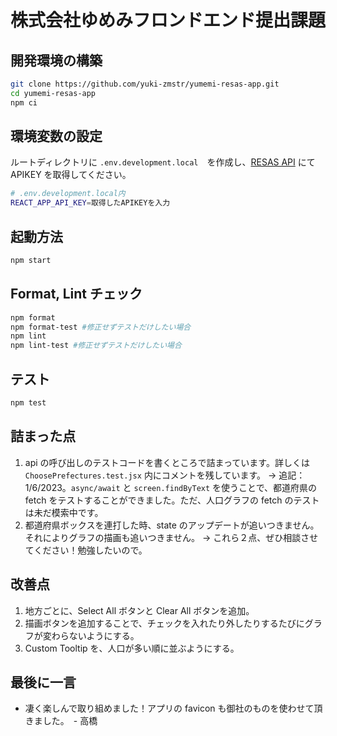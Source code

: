 # 株式会社ゆめみフロンドエンド提出課題

## 開発環境の構築

```Bash
git clone https://github.com/yuki-zmstr/yumemi-resas-app.git
cd yumemi-resas-app
npm ci
```

## 環境変数の設定

ルートディレクトリに `.env.development.local`　を作成し、[RESAS API](https://opendata.resas-portal.go.jp/) にて APIKEY を取得してください。

```bash
# .env.development.local内
REACT_APP_API_KEY=取得したAPIKEYを入力
```

## 起動方法

```bash
npm start
```

## Format, Lint チェック

```bash
npm format
npm format-test #修正せずテストだけしたい場合
npm lint
npm lint-test #修正せずテストだけしたい場合
```

## テスト

```bash
npm test
```

## 詰まった点

1. api の呼び出しのテストコードを書くところで詰まっています。詳しくは `ChoosePrefectures.test.jsx` 内にコメントを残しています。
   → 追記：1/6/2023。`async/await` と `screen.findByText` を使うことで、都道府県の fetch をテストすることができました。ただ、人口グラフの fetch のテストは未だ模索中です。
2. 都道府県ボックスを連打した時、state のアップデートが追いつきません。それによりグラフの描画も追いつきません。
   → これら２点、ぜひ相談させてください！勉強したいので。

## 改善点

1. 地方ごとに、Select All ボタンと Clear All ボタンを追加。
2. 描画ボタンを追加することで、チェックを入れたり外したりするたびにグラフが変わらないようにする。
3. Custom Tooltip を、人口が多い順に並ぶようにする。

## 最後に一言

- 凄く楽しんで取り組めました！アプリの favicon も御社のものを使わせて頂きました。　- 高橋
